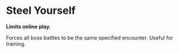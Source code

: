 # Steel Yourself

**Limits online play.**

Forces all boss battles to be the same specified encounter. Useful for training.
